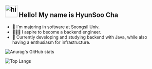 ## <img src="https://user-images.githubusercontent.com/1303154/88677602-1635ba80-d120-11ea-84d8-d263ba5fc3c0.gif" width="40px" alt="hi"> Hello! My name is HyunSoo Cha

- 🙌 I'm majoring in software at Soongsil Univ.
- 👨🏻‍💻 I aspire to become a backend engineer.
- 👊 Currently developing and studying backend with Java, while also having a enthusiasm for infrastructure.
  
![Anurag's GitHub stats](https://github-readme-stats.vercel.app/api?username=chahyunsoo&show_icons=true&theme=transparent)

![Top Langs](https://github-readme-stats.vercel.app/api/top-langs/?username=chahyunsoo&langs_count=10&layout=compact&theme=transparent)
